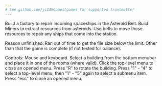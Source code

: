 ```yaml
---
# See github.com/js13kGames/games for supported frontmatter
---
```

Build a factory to repair incoming spaceships in the Asteroid Belt. Build Miners to extract resources from asteroids. Use belts to move those resources to repair any ships that come into the station.

Reason unfinished: 
Ran out of time to get the file size below the limit. Other than that the game is complete (if not tested for balance).

Controls:
Mouse and keyboard. Select a building from the bottom menubar and place it in one of the rooms (where valid). Click the top-level menu to close an opened menu.
Press "R" to rotate the building. 
Press "1" - "4" to select a top-level menu, then "1" - "5" again to select a submenu item. Press "esc" to close an opened menu.